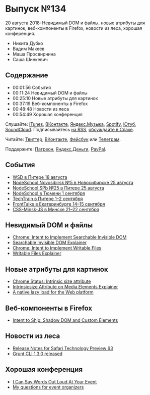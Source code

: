 # Выпуск №134

20 августа 2018: Невидимый DOM и файлы, новые атрибуты для картинок, веб-компоненты в Firefox, новости из леса, хорошая конференция.

- Никита Дубко
- Вадим Макеев
- Маша Просвирнина
- Саша Шинкевич

## Содержание

- 00:01:56 События
- 00:11:24 Невидимый DOM и файлы
- 00:25:10 Новые атрибуты для картинок
- 00:37:19 Веб-компоненты в Firefox
- 00:48:48 Новости из леса
- 00:54:49 Хорошая конференция

Слушайте: [iTunes](https://itunes.apple.com/podcast/id1080500016), [ВКонтакте](https://vk.com/podcasts-32017543), [Яндекс.Музыка](https://music.yandex.ru/album/6245956), [Spotify](https://open.spotify.com/show/3rzAcADjpBpXt73L0epTjV), [Ютуб](https://www.youtube.com/playlist?list=PLMBnwIwFEFHcwuevhsNXkFTcadeX5R1Go), [SoundCloud](https://soundcloud.com/web-standards). Подписывайтесь [на RSS](https://web-standards.ru/podcast/feed/), [обсуждайте в Слаке](http://slack.web-standards.ru/).

Читайте: [Твиттер](https://twitter.com/webstandards_ru), [ВКонтакте](https://vk.com/webstandards_ru), [Фейсбук](https://www.facebook.com/webstandardsru) или [Телеграм](https://t.me/webstandards_ru).

Поддержите: [Патреон](https://www.patreon.com/webstandards_ru), [Яндекс.Деньги](https://money.yandex.ru/to/41001119329753), [PayPal](https://www.paypal.me/pepelsbey).

## События

- [WSD в Питере 18 августа](https://wsd.events/2018/08/18/)
- [NodeSchool Novosibirsk №5 в Новосибирске 25 августа](https://www.meetup.com/nodeschool_nsk/events/253803425/)
- [NodeSchool SPb №25 в Питере 25 августа](https://github.com/nodeschool/spb/issues/69)
- [NodeSchool в Тюмени 1 сентября](https://vk.com/nodeschooltmn)
- [TechTrain в Питере 1–2 сентября](https://techtrain.ru/)
- [FrontTalks в Екатеринбурге 14–15 сентября](https://events.yandex.ru/events/fronttalks/2018/)
- [CSS-Minsk-JS в Минске 21–22 сентября](http://css-minsk-js.by/)

## Невидимый DOM и файлы

- [Chrome: Intent to Implement Searchable Invisible DOM](https://groups.google.com/a/chromium.org/d/msg/blink-dev/Icw_sU6PqVA/8hwXw0jTDwAJ)
- [Searchable Invisible DOM Explainer](https://docs.google.com/document/d/1GYTt6G8G0gNO0U90uHywTi2Fn1YqI9JERyn44f9lmU0/edit)
- [Chrome: Intent to Implement Writable Files](https://groups.google.com/a/chromium.org/d/msg/blink-dev/U4rXcm5CE4Y/3XmVtoAPDwAJ)
- [Writable Files Explainer](https://github.com/WICG/writable-files/blob/master/EXPLAINER.md)

## Новые атрибуты для картинок

- [Chrome Status: Intrinsic size attribute](https://www.chromestatus.com/feature/4704436815396864)
- [Intrinsicsize Attribute on Media Elements Explainer](https://github.com/ojanvafai/intrinsicsize-attribute)
- [A native lazy load for the Web platform](https://calibreapp.com/blog/2018-08-16-native-lazy-load/)

## Веб-компоненты в Firefox

- [Intent to Ship: Shadow DOM and Custom Elements](https://groups.google.com/d/msg/mozilla.dev.platform/RcanREo7hU0/TCS3Un6aBwAJ)

## Новости из леса

- [Release Notes for Safari Technology Preview 63](https://webkit.org/blog/8403/release-notes-for-safari-technology-preview-63/)
- [Grunt CLI 1.3.0 released](https://gruntjs.com/blog/2018-08-15-grunt-cli-1.3.0-released)

## Хорошая конференция

- [I Can Say Words Out Loud At Your Event](https://www.zachleat.com/web/speaking/inquiries/)
- [My questions for event organizers](https://ethanmarcotte.com/wrote/my-questions-for-event-organizers/)
